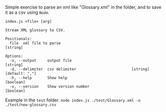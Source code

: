 Simple exercise to parse an xml like "Glossary.xml" in the folder, and to save it as a csv using `Node`.

```
index.js <file> [arg]

Stream XML glossary to CSV.

Positionals:
  file  xml file to parse                                               [string]

Options:
  -o, --output     output file                                          [string]
  -d, --delimiter  csv delimiter                         [string] [default: ","]
  -h, --help       Show help                                           [boolean]
  -v, --version    Show version number                                 [boolean]
```

Example in the `test` folder.
`node index.js ./test/Glossary.xml -o ./test/new-glossary.csv`